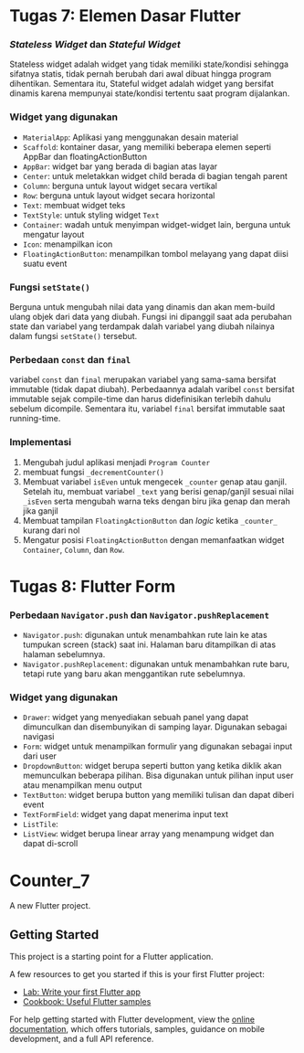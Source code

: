 # Tugas 7: Elemen Dasar Flutter

### _Stateless Widget_ dan _Stateful Widget_
Stateless widget adalah widget yang tidak memiliki state/kondisi sehingga sifatnya statis, tidak pernah berubah
dari awal dibuat hingga program dihentikan. Sementara itu, Stateful widget adalah widget yang bersifat dinamis
karena mempunyai state/kondisi tertentu saat program dijalankan.

### Widget yang digunakan
- `MaterialApp`: Aplikasi yang menggunakan desain material
- `Scaffold`: kontainer dasar, yang memiliki beberapa elemen seperti AppBar dan floatingActionButton
- `AppBar`: widget bar yang berada di bagian atas layar
- `Center`: untuk meletakkan widget child berada di bagian tengah parent 
-  `Column`: berguna untuk layout widget secara vertikal
-  `Row`: berguna untuk layout widget secara horizontal
-  `Text`: membuat widget teks
-  `TextStyle`: untuk styling widget `Text`
-  `Container`: wadah untuk menyimpan widget-widget lain, berguna untuk mengatur layout
-  `Icon`: menampilkan icon
-  `FloatingActionButton`: menampilkan tombol melayang yang dapat diisi suatu event

### Fungsi `setState()`
Berguna untuk mengubah nilai data yang dinamis dan akan mem-build ulang objek dari data yang diubah. Fungsi
ini dipanggil saat ada perubahan state dan variabel yang terdampak dalah variabel yang diubah
nilainya dalam fungsi `setState()` tersebut.

### Perbedaan `const` dan `final`
variabel `const` dan `final` merupakan variabel yang sama-sama bersifat immutable (tidak dapat diubah).
Perbedaannya adalah varibel `const` bersifat immutable sejak compile-time dan harus didefinisikan
terlebih dahulu sebelum dicompile. Sementara itu, variabel `final` bersifat immutable saat running-time.

### Implementasi
1. Mengubah judul aplikasi menjadi `Program Counter`
2. membuat fungsi `_decrementCounter()`
3. Membuat variabel `isEven` untuk mengecek `_counter` genap atau ganjil. Setelah itu, membuat variabel `_text`
yang berisi genap/ganjil sesuai nilai `_isEven` serta mengubah warna teks dengan biru jika genap dan merah jika ganjil 
4. Membuat tampilan `FloatingActionButton` dan _logic_ ketika `_counter_` kurang dari nol
5. Mengatur posisi  `FloatingActionButton` dengan memanfaatkan widget `Container`, `Column`, dan `Row`.

# Tugas 8: Flutter Form

### Perbedaan `Navigator.push` dan `Navigator.pushReplacement`
- `Navigator.push`: digunakan untuk menambahkan rute lain ke atas tumpukan screen (stack) saat ini. Halaman baru ditampilkan di atas halaman sebelumnya.
- `Navigator.pushReplacement`: digunakan untuk menambahkan rute baru, tetapi rute yang baru akan menggantikan rute sebelumnya.

### Widget yang digunakan
- `Drawer`: widget yang menyediakan sebuah panel yang dapat dimunculkan dan disembunyikan di samping layar. Digunakan sebagai navigasi
- `Form`: widget untuk menampilkan formulir yang digunakan sebagai input dari user
- `DropdownButton`: widget berupa seperti button yang ketika diklik akan memunculkan beberapa pilihan. Bisa digunakan untuk pilihan input user atau menampilkan menu output
- `TextButton`: widget berupa button yang memiliki tulisan dan dapat diberi event
- `TextFormField`: widget yang dapat menerima input text
- `ListTile`: 
- `ListView`: widget berupa linear array yang menampung widget dan dapat di-scroll

# Counter_7

A new Flutter project.

## Getting Started

This project is a starting point for a Flutter application.

A few resources to get you started if this is your first Flutter project:

- [Lab: Write your first Flutter app](https://docs.flutter.dev/get-started/codelab)
- [Cookbook: Useful Flutter samples](https://docs.flutter.dev/cookbook)

For help getting started with Flutter development, view the
[online documentation](https://docs.flutter.dev/), which offers tutorials,
samples, guidance on mobile development, and a full API reference.

